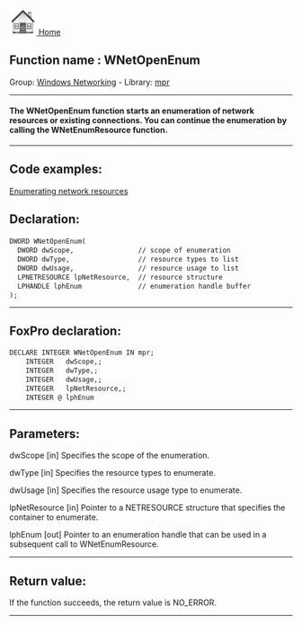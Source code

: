 [<img src="../../images/home.png"> Home ](https://github.com/VFPX/Win32API)  

## Function name : WNetOpenEnum
Group: [Windows Networking](../../functions_group.md#Windows_Networking)  -  Library: [mpr](../../Libraries.md#mpr)  
***  


#### The WNetOpenEnum function starts an enumeration of network resources or existing connections. You can continue the enumeration by calling the WNetEnumResource function.
***  


## Code examples:
[Enumerating network resources](../../samples/sample_313.md)  

## Declaration:
```foxpro  
DWORD WNetOpenEnum(
  DWORD dwScope,                // scope of enumeration
  DWORD dwType,                 // resource types to list
  DWORD dwUsage,                // resource usage to list
  LPNETRESOURCE lpNetResource,  // resource structure
  LPHANDLE lphEnum              // enumeration handle buffer
);  
```  
***  


## FoxPro declaration:
```foxpro  
DECLARE INTEGER WNetOpenEnum IN mpr;
	INTEGER   dwScope,;
	INTEGER   dwType,;
	INTEGER   dwUsage,;
	INTEGER   lpNetResource,;
	INTEGER @ lphEnum  
```  
***  


## Parameters:
dwScope 
[in] Specifies the scope of the enumeration.

dwType 
[in] Specifies the resource types to enumerate.

dwUsage 
[in] Specifies the resource usage type to enumerate.

lpNetResource 
[in] Pointer to a NETRESOURCE structure that specifies the container to enumerate.

lphEnum 
[out] Pointer to an enumeration handle that can be used in a subsequent call to WNetEnumResource. 
  
***  


## Return value:
If the function succeeds, the return value is NO_ERROR.   
***  

